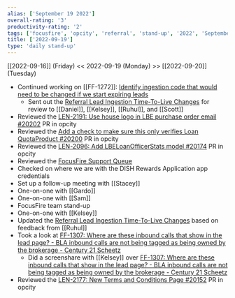 ```yaml
---
alias: ['September 19 2022']
overall-rating: '3'
productivity-rating: '2'
tags: ['focusfire', 'opcity', 'referral', 'stand-up', '2022', 'September', 'Monday']
title: ['2022-09-19']
type: 'daily stand-up'
---
```

[[2022-09-16]] (Friday) << 2022-09-19 (Monday) >> [[2022-09-20]] (Tuesday)

- Continued working on [[FF-1272]]: [Identify ingestion code that would need to be changed if we start expiring leads](https://moveinc.atlassian.net/browse/FF-1272)
	- Sent out the [Referral Lead Ingestion Time-To-Live Changes](https://www.notion.so/Draft-Referral-Lead-Ingestion-Time-To-Live-Changes-d152cc9454dd4156ab12f3a1c4cd30e6) for review to [[Daniel]], [[Kelsey]], [[Ruhul]], and [[Scott]]
- Reviewed the [LEN-2191: Use house logo in LBE purchase order email #20202](https://github.com/Opcity/opcity/pull/20202) PR in opcity
- Reviewed the [Add a check to make sure this only verifies Loan QuotaProduct #20200](https://github.com/Opcity/opcity/pull/20200) PR in opcity
- Reviewed the [LEN-2096: Add LBELoanOfficerStats model #20174](https://github.com/Opcity/opcity/pull/20174) PR in opcity
- Reviewed the [FocusFire Support Queue](https://moveinc.atlassian.net/issues/?filter=12217)
- Checked on where we are with the DISH Rewards Application app credentials
- Set up a follow-up meeting with [[Stacey]]
- One-on-one with [[Gardo]]
- One-on-one with [[Sam]]
- FocusFire team stand-up
- One-on-one with [[Kelsey]]
- Updated the [Referral Lead Ingestion Time-To-Live Changes](https://www.notion.so/Draft-Referral-Lead-Ingestion-Time-To-Live-Changes-d152cc9454dd4156ab12f3a1c4cd30e6) based on feedback from [[Ruhul]]
- Took a look at [FF-1307: Where are these inbound calls that show in the lead page? - BLA inbound calls are not being tagged as being owned by the brokerage - Century 21 Scheetz](https://moveinc.atlassian.net/browse/FF-1307)
	- Did a screenshare with [[Kelsey]] over [FF-1307: Where are these inbound calls that show in the lead page? - BLA inbound calls are not being tagged as being owned by the brokerage - Century 21 Scheetz](https://moveinc.atlassian.net/browse/FF-1307)
- Reviewed the [LEN-2177: New Terms and Conditions Page #20152](https://github.com/Opcity/opcity/pull/20152) PR in opcity